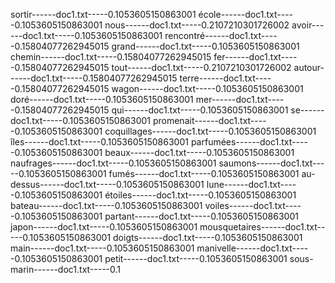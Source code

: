 sortir------doc1.txt-----0.1053605150863001
école------doc1.txt-----0.1053605150863001
nous------doc1.txt-----0.2107210301726002
avoir------doc1.txt-----0.1053605150863001
rencontré------doc1.txt-----0.15804077262945015
grand------doc1.txt-----0.1053605150863001
chemin------doc1.txt-----0.15804077262945015
fer------doc1.txt-----0.15804077262945015
tout------doc1.txt-----0.2107210301726002
autour------doc1.txt-----0.15804077262945015
terre------doc1.txt-----0.15804077262945015
wagon------doc1.txt-----0.1053605150863001
doré------doc1.txt-----0.1053605150863001
mer------doc1.txt-----0.15804077262945015
qui------doc1.txt-----0.1053605150863001
se------doc1.txt-----0.1053605150863001
promenait------doc1.txt-----0.1053605150863001
coquillages------doc1.txt-----0.1053605150863001
îles------doc1.txt-----0.1053605150863001
parfumées------doc1.txt-----0.1053605150863001
beaux------doc1.txt-----0.1053605150863001
naufrages------doc1.txt-----0.1053605150863001
saumons------doc1.txt-----0.1053605150863001
fumés------doc1.txt-----0.1053605150863001
au-dessus------doc1.txt-----0.1053605150863001
lune------doc1.txt-----0.1053605150863001
étoiles------doc1.txt-----0.1053605150863001
bateau------doc1.txt-----0.1053605150863001
voiles------doc1.txt-----0.1053605150863001
partant------doc1.txt-----0.1053605150863001
japon------doc1.txt-----0.1053605150863001
mousquetaires------doc1.txt-----0.1053605150863001
doigts------doc1.txt-----0.1053605150863001
main------doc1.txt-----0.1053605150863001
manivelle------doc1.txt-----0.1053605150863001
petit------doc1.txt-----0.1053605150863001
sous-marin------doc1.txt-----0.1